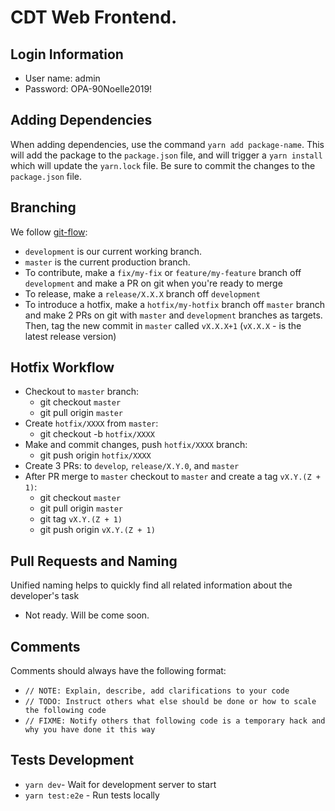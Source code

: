 # CDT Web Frontend.


## Login Information
* User name: admin
* Password: OPA-90Noelle2019!


## Adding Dependencies

When adding dependencies, use the command `yarn add package-name`.
This will add the package to the `package.json` file, and will trigger a `yarn install` which will update the `yarn.lock` file.
Be sure to commit the changes to the `package.json` file.


## Branching

We follow [git-flow](https://www.atlassian.com/git/tutorials/comparing-workflows/gitflow-workflow):

* `development` is our current working branch.
* `master` is the current production branch.
* To contribute, make a `fix/my-fix` or `feature/my-feature` branch off `development` and make a PR on git when you're ready to merge
* To release, make a `release/X.X.X` branch off `development`
* To introduce a hotfix, make a `hotfix/my-hotfix` branch off `master` branch and make 2 PRs on git with `master` and `development` branches
as targets. Then, tag the new commit in `master` called `vX.X.X+1` (`vX.X.X` - is the latest release version)


## Hotfix Workflow

* Checkout to `master` branch:
  - git checkout `master`
  - git pull origin `master`
* Create `hotfix/XXXX` from `master`:
  - git checkout -b `hotfix/XXXX`
* Make and commit changes, push `hotfix/XXXX` branch:
  - git push origin `hotfix/XXXX`
* Create 3 PRs: to `develop`, `release/X.Y.0`, and `master`
* After PR merge to `master` checkout to `master` and create a tag `vX.Y.(Z + 1)`:
  - git checkout `master`
  - git pull origin `master`
  - git tag `vX.Y.(Z + 1)`
  - git push origin `vX.Y.(Z + 1)`


## Pull Requests and Naming

Unified naming helps to quickly find all related information about the developer's task

* Not ready. Will be come soon.


## Comments

Comments should always have the following format:

* `// NOTE: Explain, describe, add clarifications to your code`
* `// TODO: Instruct others what else should be done or how to scale the following code`
* `// FIXME: Notify others that following code is a temporary hack and why you have done it this way`


## Tests Development

* `yarn dev`- Wait for development server to start
* `yarn test:e2e` - Run tests locally
